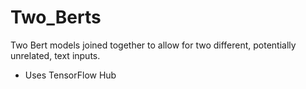 # Two_Berts
Two Bert models joined together to allow for two different, potentially unrelated, text inputs.

- Uses TensorFlow Hub

